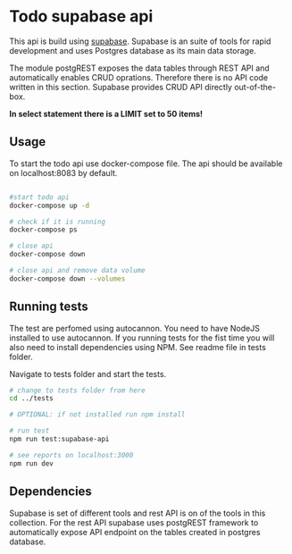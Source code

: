 # Todo supabase api

This api is build using [supabase](https://supabase.io/docs/guides/api).
Supabase is an suite of tools for rapid development and uses Postgres database as its main data storage.

The module postgREST exposes the data tables through REST API and automatically enables CRUD oprations.
Therefore there is no API code written in this section. Supabase provides CRUD API directly out-of-the-box.

**In select statement there is a LIMIT set to 50 items!**

## Usage

To start the todo api use docker-compose file. The api should be available on localhost:8083 by default.

```bash

#start todo api
docker-compose up -d

# check if it is running
docker-compose ps

# close api
docker-compose down

# close api and remove data volume
docker-compose down --volumes

```

## Running tests

The test are perfomed using autocannon. You need to have NodeJS installed to use autocannon. If you running tests for the fist time you will also need to install dependencies using NPM. See readme file in tests folder.

Navigate to tests folder and start the tests.

```bash
# change to tests folder from here
cd ../tests

# OPTIONAL: if not installed run npm install

# run test
npm run test:supabase-api

# see reports on localhost:3000
npm run dev
```

## Dependencies

Supabase is set of different tools and rest API is on of the tools in this collection. For the rest API supabase uses postgREST framework to automatically expose API endpoint on the tables created in postgres database.
